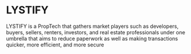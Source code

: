 # LYSTIFY
LYSTIFY is a PropTech that gathers market players such as developers, buyers, sellers, renters, investors, and real estate professionals under one umbrella that aims to reduce paperwork as well as making transactions quicker, more efficient, and more secure
